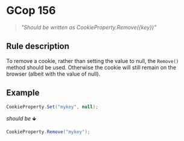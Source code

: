﻿# GCop 156

> *"Should be written as CookieProperty.Remove(\{key})"*

## Rule description

To remove a cookie, rather than setting the value to null, the `Remove()` method should be used. Otherwise the cookie will still remain on the browser (albeit with the value of null).

## Example

```csharp
CookieProperty.Set("mykey", null);
```

*should be* 🡻

```csharp
CookieProperty.Remove("mykey");
```
